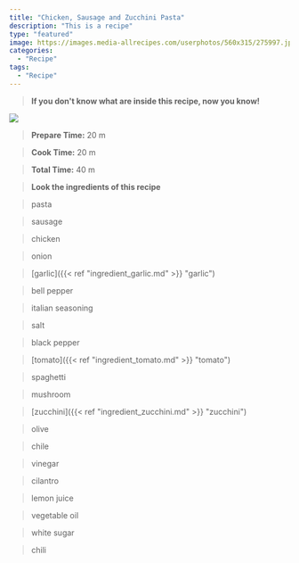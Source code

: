 ```yaml
---
title: "Chicken, Sausage and Zucchini Pasta"
description: "This is a recipe"
type: "featured"
image: https://images.media-allrecipes.com/userphotos/560x315/275997.jpg
categories: 
  - "Recipe"
tags: 
  - "Recipe"
---
```



>**If you don't know what are inside this recipe, now you know!**

![](../images/Recipes-Banner.jpg)
> **Prepare Time:** 20 m


> **Cook Time:** 20 m


> **Total Time:** 40 m

> **Look the ingredients of this recipe**

> pasta

> sausage

> chicken

> onion

> [garlic]({{< ref "ingredient_garlic.md" >}} "garlic")

> bell pepper

> italian seasoning

> salt

> black pepper

> [tomato]({{< ref "ingredient_tomato.md" >}} "tomato")

> spaghetti

> mushroom

> [zucchini]({{< ref "ingredient_zucchini.md" >}} "zucchini")

> olive

> chile

> vinegar

> cilantro

> lemon juice

> vegetable oil

> white sugar

> chili

